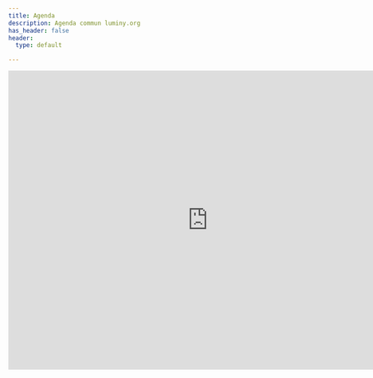 ```yaml
---
title: Agenda
description: Agenda commun luminy.org
has_header: false
header:
  type: default

---
```

<iframe
src="https://calendar.google.com/calendar/b/1/embed?height=600&amp;wkst=2&amp;bgcolor=%23ffffff&amp;ctz=Europe%2FParis&amp;src=bGVwdWdldEBsdW1pbnkub3Jn&amp;src=ZnIuZnJlbmNoI2hvbGlkYXlAZ3JvdXAudi5jYWxlbmRhci5nb29nbGUuY29t&amp;src=dm9ubTE3aG5jcDJtcWJmMXA0NGk4dDUxMjdydGszZmFAaW1wb3J0LmNhbGVuZGFyLmdvb2dsZS5jb20&amp;color=%23D6AE00&amp;color=%233366CC&amp;color=%233366CC&amp;showCalendars=1&amp;showPrint=0&amp;showNav=1"
style="border-width:0" width="800" height="600" frameborder="0"
scrolling="no"></iframe>